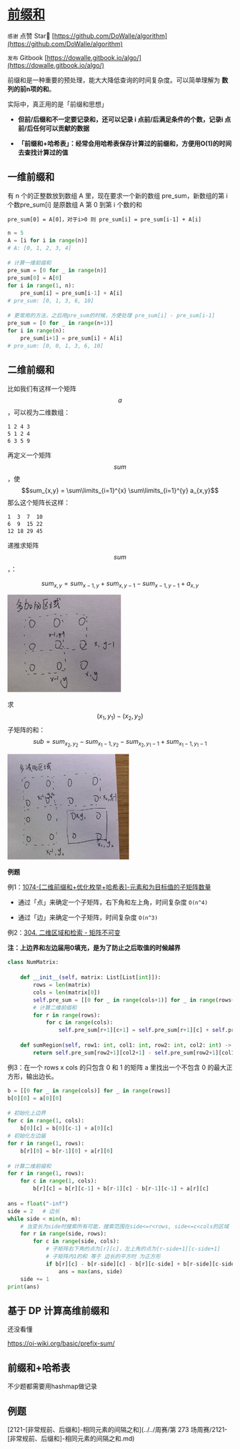 # [前缀和](https://oi-wiki.org/basic/prefix-sum/)

`感谢`  点赞 Star🌟 [https://github.com/DoWalle/algorithm](https://github.com/DoWalle/algorithm)

`发布`  Gitbook [https://dowalle.gitbook.io/algo/](https://dowalle.gitbook.io/algo/)

前缀和是一种重要的预处理，能大大降低查询的时间复杂度。可以简单理解为 **数列的前n项的和**。

实际中，真正用的是「前缀和思想」

- **但前/后缀和不一定要记录和，还可以记录 i 点前/后满足条件的个数，记录i 点前/后任何可以贡献的数据**

- **「前缀和+哈希表」：经常会用哈希表保存计算过的前缀和，方便用O(1)的时间去查找计算过的值**

## 一维前缀和

有 n 个的正整数放到数组 A 里，现在要求一个新的数组 pre_sum，新数组的第 i 个数pre_sum[i] 是原数组 A 第 0 到第 i 个数的和

```
pre_sum[0] = A[0]，对于i>0 则 pre_sum[i] = pre_sum[i-1] + A[i]
```

```python
n = 5
A = [i for i in range(n)]
# A: [0, 1, 2, 3, 4]

# 计算一维前缀和
pre_sum = [0 for _ in range(n)]
pre_sum[0] = A[0]
for i in range(1, n):
    pre_sum[i] = pre_sum[i-1] + A[i]
# pre_sum: [0, 1, 3, 6, 10]

# 更常用的方法，之后用pre_sum的时候，方便处理 pre_sum[i] - pre_sum[i-1]
pre_sum = [0 for _ in range(n+1)]
for i in range(n):
    pre_sum[i+1] = pre_sum[i] + A[i]
# pre_sum: [0, 0, 1, 3, 6, 10]
```

## 二维前缀和

比如我们有这样一个矩阵 $$a$$，可以视为二维数组：

```
1 2 4 3
5 1 2 4
6 3 5 9
```

再定义一个矩阵$$sum$$，使$$sum_{x,y} = \sum\limits_{i=1}^{x} \sum\limits_{i=1}^{y} a_{x,y}$$ 那么这个矩阵长这样：

```
1  3  7  10
6  9  15 22
12 18 29 45
```

递推求矩阵$$sum$$，：

$$
sum_{x,y} = sum_{x-1,y} + sum_{x,y-1} - sum_{x-1,y-1} + a_{x,y}
$$

<img src="./doc/前缀和矩阵.png" alt="前缀和矩阵" style="zoom:30%;" />

求$$(x_1,y_1)-(x_2,y_2)$$子矩阵的和：
$$
sub = sum_{x_2,y_2} - sum_{x_1-1,y_2} - sum_{x_2,y_1-1} + sum_{x_1-1,y_1-1}
$$

<img src="./doc/子矩阵.png" alt="子矩阵" style="zoom:30%;" />

**例题**

例1：[1074-[二维前缀和+优化枚举+哈希表]-元素和为目标值的子矩阵数量](./例题/1074-[二维前缀和+优化枚举+哈希表]-元素和为目标值的子矩阵数量.md)

- 通过「点」来确定一个子矩阵，右下角和左上角，时间复杂度 `O(n^4)`

- 通过「边」来确定一个子矩阵，时间复杂度 `O(n^3)`



例2：[304. 二维区域和检索 - 矩阵不可变](https://leetcode-cn.com/problems/range-sum-query-2d-immutable/)

**注：上边界和左边届用0填充，是为了防止之后取值的时候越界**

```python
class NumMatrix:

    def __init__(self, matrix: List[List[int]]):
        rows = len(matrix)
        cols = len(matrix[0])
        self.pre_sum = [[0 for _ in range(cols+1)] for _ in range(rows+1)]
        # 计算二维前缀和
        for r in range(rows):
            for c in range(cols):
                self.pre_sum[r+1][c+1] = self.pre_sum[r+1][c] + self.pre_sum[r][c+1] - self.pre_sum[r][c] + matrix[r][c]

    def sumRegion(self, row1: int, col1: int, row2: int, col2: int) -> int:
        return self.pre_sum[row2+1][col2+1] - self.pre_sum[row2+1][col1] - self.pre_sum[row1][col2+1] + self.pre_sum[row1][col1]
```



例3：在一个 rows x cols 的只包含 0 和 1 的矩阵 a 里找出一个不包含 0 的最大正方形，输出边长。

```python
b = [[0 for _ in range(cols)] for _ in range(rows)]
b[0][0] = a[0][0]

# 初始化上边界
for c in range(1, cols):
    b[0][c] = b[0][c-1] + a[0][c]
# 初始化左边届
for r in range(1, rows):
    b[r][0] = b[r-1][0] + a[r][0]

# 计算二维前缀和
for r in range(1, rows):
    for c in range(1, cols):
        b[r][c] = b[r][c-1] + b[r-1][c] - b[r-1][c-1] + a[r][c]

ans = float("-inf")
side = 2   # 边长
while side < min(n, m):
    # 当变长为side时搜索所有可能，搜索范围在side<=r<rows, side<=c<cols的区域
    for r in range(side, rows):
        for c in range(side, cols):
            # 子矩阵右下角的点为[r][c]，左上角的点为[r-side+1][c-side+1]
            # 子矩阵内1的和 等于 边长的平方时 为正方形
            if b[r][c] - b[r-side][c] - b[r][c-side] + b[r-side][c-side] == side*side:
                ans = max(ans, side)
    side += 1
print(ans)
```

## 基于 DP 计算高维前缀和

还没看懂

https://oi-wiki.org/basic/prefix-sum/

## 前缀和+哈希表

不少题都需要用hashmap做记录

## 例题

[2121-[非常规前、后缀和]-相同元素的间隔之和](../../周赛/第 273 场周赛/2121-[非常规前、后缀和]-相同元素的间隔之和.md)
